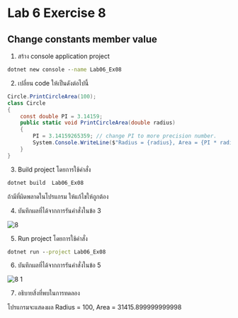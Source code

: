 # Lab 6 Exercise 8

## Change constants member value

1. สร้าง console application project

```cmd
dotnet new console --name Lab06_Ex08
```

2. เปลี่ยน code ให้เป็นดังต่อไปนี้

```cs
Circle.PrintCircleArea(100);
class Circle
{
    const double PI = 3.14159;
    public static void PrintCircleArea(double radius)
    {
        PI = 3.14159265359; // change PI to more precision number.
        System.Console.WriteLine($"Radius = {radius}, Area = {PI * radius * radius}");
    }
}
```

3. Build project โดยการใช้คำสั่ง

```cmd
dotnet build  Lab06_Ex08
```

ถ้ามีที่ผิดพลาดในโปรแกรม ให้แก้ไขให้ถูกต้อง

4. บันทึกผลที่ได้จากการรันคำสั่งในข้อ 3 

![8](https://github.com/Siriratda/03376836-OOP-2566-Lab-06/assets/144195995/fa1f2781-8c47-4fbe-a5ae-4026b92c4d2a)

5. Run project โดยการใช้คำสั่ง

```cmd
dotnet run --project Lab06_Ex08
```

6. บันทึกผลที่ได้จากการรันคำสั่งในข้อ 5

![8 1](https://github.com/Siriratda/03376836-OOP-2566-Lab-06/assets/144195995/0a6b073d-0388-4d62-8b58-f22f4bc34538)

7. อธิบายสิ่งที่พบในการทดลอง

โปรแกรมจะแสดงผล Radius = 100, Area = 31415.899999999998
